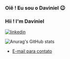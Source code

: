 ### Oiê ! Eu sou o Daviniel 😉
### Hii ! I'm Daviniel

[![linkedin](https://img.shields.io/badge/LinkedIn-0077B5?style=for-the-badge&logo=linkedin&logoColor=white)](https://www.linkedin.com/in/daviniel-nascimento-b598a2210/)

![Anurag's GitHub stats](https://github-readme-stats.vercel.app/api?username=Daviniel&show_icons=true&theme=radical)

- [E-mail para contato](eng.daviniel@gmail.com)
